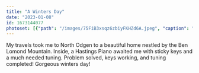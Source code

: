 ```yaml
---
title: "A Winters Day"
date: "2023-01-08"
id: 1673144077
photoset: [{"path": "/images/75FiB3xsqz6zbiyFKHZd6A.jpeg", "caption": "Beautiful Hastings Piano", "thumbnail": "True"}]
---
```

My travels took me to North Odgen to a beautiful home nestled by the Ben Lomond Mountain. Inside, a Hastings Piano awaited me with sticky keys and a much needed tuning. Problem solved, keys working, and tuning completed! Gorgeous winters day! 